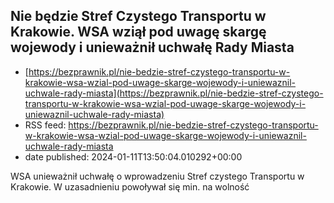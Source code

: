## Nie będzie Stref Czystego Transportu w Krakowie. WSA wziął pod uwagę skargę wojewody i unieważnił uchwałę Rady Miasta
 - [https://bezprawnik.pl/nie-bedzie-stref-czystego-transportu-w-krakowie-wsa-wzial-pod-uwage-skarge-wojewody-i-uniewaznil-uchwale-rady-miasta](https://bezprawnik.pl/nie-bedzie-stref-czystego-transportu-w-krakowie-wsa-wzial-pod-uwage-skarge-wojewody-i-uniewaznil-uchwale-rady-miasta)
 - RSS feed: https://bezprawnik.pl/nie-bedzie-stref-czystego-transportu-w-krakowie-wsa-wzial-pod-uwage-skarge-wojewody-i-uniewaznil-uchwale-rady-miasta
 - date published: 2024-01-11T13:50:04.010292+00:00

WSA unieważnił uchwałę o wprowadzeniu Stref czystego Transportu w Krakowie. W uzasadnieniu powoływał się min. na wolność

